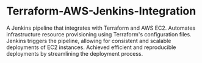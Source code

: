 # Terraform-AWS-Jenkins-Integration
A Jenkins pipeline that integrates with Terraform and AWS EC2. Automates infrastructure resource provisioning using Terraform's configuration files. Jenkins triggers the pipeline, allowing for consistent and scalable deployments of EC2 instances. Achieved efficient and reproducible deployments by streamlining the deployment process.
